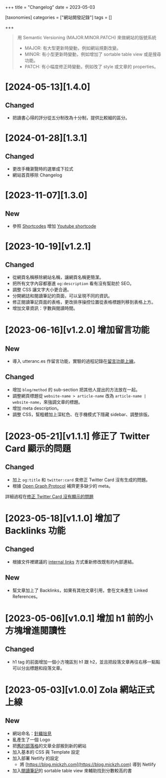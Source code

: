 +++
title = "Changelog"
date = 2023-05-03

[taxonomies]
categories = ["網站開發記錄"]
tags = []

+++

> 用 Semantic Versioning (MAJOR.MINOR.PATCH) 來做網站的版號系統
> * MAJOR: 有大型更新時變動，例如網站規劃改變。
> * MINOR: 有小型更新時變動，例如增加了 sortable table view 或是搜尋功能。
> * PATCH: 有小幅度修正時變動，例如改了 style 或文章的 properties。

# [2024-05-13][1.4.0]
## Changed
* 把讀書心得的評分從五分制改為十分制，提供比較細的區分。

# [2024-01-28][1.3.1]
## Changed
* 更改手機瀏覽時的選單成下拉式
* 網站首頁移除 Changelog

# [2023-11-07][1.3.0]
## New
* 參照 [Shortcodes](https://www.getzola.org/documentation/content/shortcodes/) 增加 [Youtube shortcode](https://github.com/mickm3n/blog/commit/829e6252ce901e4a810b9734c2a31aca8bf35eb3)

# [2023-10-19][v1.2.1]
## Changed
* 從網頁名稱移除網站名稱，讓網頁名稱更簡潔。
* 把所有文字內容都塞進 `og:description` 看有沒有幫助於 SEO。
* 調整 CSS 讓文字大小更合適。
* 分開網誌和閱讀筆記的頁面，可以呈現不同的資訊。
* 修正閱讀筆記頁面的表格，更改排序操控位置從表格標題列移到表格上方。
* 增加文章資訊：字數與閱讀時間。

# [2023-06-16][v1.2.0] 增加留言功能
## New
* 導入 utteranc.es 作留言功能，實驗的過程記錄在[留言功能上線](@/blog/comment-system/index.md)。

## Changed
* 增加 `blog/method` 的 sub-section 把其他人提出的方法放在一起。
* 調整網頁標題從 `website-name > article-name` 改為 `article-name | website-name`，來強調文章的標題。
* 增加 meta description。
* 調整 CSS，幫粗體加上深紅色、在手機模式下隱藏 sidebar、調整排版。

# [2023-05-21][v1.1.1] 修正了 Twitter Card 顯示的問題
## Changed
* 加上 `og:title` 和 `twitter:card` 來修正 Twitter Card 沒有生成的問題。
* 根據 [Open Graph Protocol](https://ogp.me/) 補齊更多缺少的 meta。

詳細過程在[修正 Twitter Card 沒有顯示的問題](@/blog/fix-open-graph-in-twitter-card/index.md)

# [2023-05-18][v1.1.0] 增加了 Backlinks 功能
## Changed
* 根據文件裡建議的 [internal links](https://www.getzola.org/documentation/content/linking/#internal-links) 方式重新修改既有的內部連結。

## New
* 幫文章加上了 Backlinks，如果有其他文章引用，會在文末產生 Linked References。

# [2023-05-06][v1.0.1] 增加 h1 前的小方塊增進閱讀性
## Changed
* h1 tag 的前面增加一個小方塊區別 h1 跟 h2，並且把段落文章再往右移一點點可以分出標題和段落文章。

# [2023-05-03][v1.0.0] Zola 網站正式上線
## New
* 網站命名：[針織拙見](@/about.md)
* 亂產生了一個 Logo
* 把[舊的部落格](https://mickzh.com)的文章全部搬到新的網站
* 加入基本的 CSS 與 Template 設定
* 加入部署 Netlify 的設定
  * 將 [https://blog.mickzh.com](https://blog.mickzh.com) 導到 Netlify
* 加入[閱讀筆記](@/reading-notes/_index.md)的 sortable table view 來輔助找到分數較高的書
